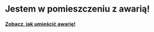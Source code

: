 # Jestem w pomieszczeniu z awarią!

### [Zobacz, jak umieścić awarię!](../powtarzalne/umieszczam-awarie.md)